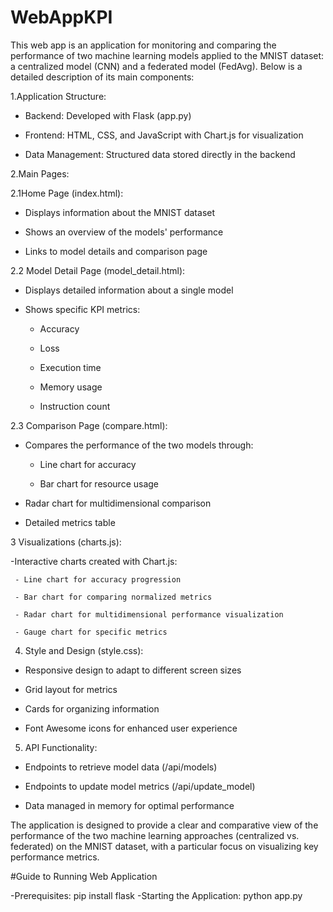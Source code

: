 # WebAppKPI
This web app is an application for monitoring and comparing the performance of two machine learning models applied to the MNIST dataset: a centralized model (CNN) and a federated model (FedAvg). Below is a detailed description of its main components:

1.Application Structure:

   - Backend: Developed with Flask (app.py)
    
   - Frontend: HTML, CSS, and JavaScript with Chart.js for visualization
    
   - Data Management: Structured data stored directly in the backend

2.Main Pages:

  2.1Home Page (index.html):

   - Displays information about the MNIST dataset
    
   - Shows an overview of the models' performance
    
   - Links to model details and comparison page

2.2 Model Detail Page (model_detail.html):

   - Displays detailed information about a single model
    
  -  Shows specific KPI metrics:
    
     - Accuracy
      
     - Loss
      
     - Execution time
      
     - Memory usage
      
     - Instruction count

2.3 Comparison Page (compare.html):

  - Compares the performance of the two models through:
  
    - Line chart for accuracy
    
    - Bar chart for resource usage
    
   -  Radar chart for multidimensional comparison
    
   - Detailed metrics table

3 Visualizations (charts.js):

  -Interactive charts created with Chart.js:
  
     - Line chart for accuracy progression
      
     - Bar chart for comparing normalized metrics
      
     - Radar chart for multidimensional performance visualization
      
     - Gauge chart for specific metrics

4. Style and Design (style.css):

 - Responsive design to adapt to different screen sizes
  
-  Grid layout for metrics
  
 - Cards for organizing information
  
 - Font Awesome icons for enhanced user experience

5. API Functionality:

- Endpoints to retrieve model data (/api/models)
 
- Endpoints to update model metrics (/api/update_model)
 
- Data managed in memory for optimal performance

The application is designed to provide a clear and comparative view of the performance of the two machine learning approaches (centralized vs. federated) on the MNIST dataset, with a particular focus on visualizing key performance metrics.

#Guide to Running Web Application

-Prerequisites:
pip install flask
-Starting the Application:
python app.py
